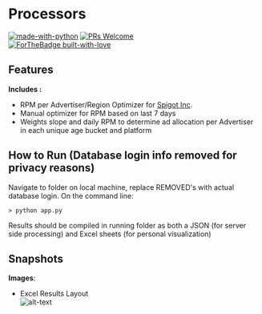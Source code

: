 # <b> Processors </b>     
[![made-with-python](https://img.shields.io/badge/Made%20with-Python-1f425f.svg)](https://www.python.org/)
[![PRs Welcome](https://img.shields.io/badge/PRs-welcome-brightgreen.svg?style=flat-square)](http://makeapullrequest.com)  
[![ForTheBadge built-with-love](http://ForTheBadge.com/images/badges/built-with-love.svg)](https://GitHub.com/concealedtea/)

## Features
<b>Includes :</b>   
  
- RPM per Advertiser/Region Optimizer for [Spigot Inc](https://www.spigot.com/). 
- Manual optimizer for RPM based on last 7 days  
- Weights slope and daily RPM to determine ad allocation per Advertiser in each unique age bucket and platform  

## How to Run (Database login info removed for privacy reasons)  
Navigate to folder on local machine, replace REMOVED's with actual database login. 
On the command line: 
```
> python app.py
```
Results should be compiled in running folder as both a JSON (for server side processing) and Excel sheets (for personal visualization)

## Snapshots
<b>Images</b>:   
  
- Excel Results Layout  
![alt-text](https://i.imgur.com/MrcYZTn.png)  


